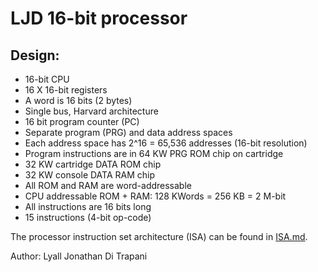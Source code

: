 LJD 16-bit processor
====================

Design:
-------

- 16-bit CPU
- 16 X 16-bit registers
- A word is 16 bits (2 bytes)
- Single bus, Harvard architecture
- 16 bit program counter (PC)
- Separate program (PRG) and data address spaces
- Each address space has 2^16 = 65,536 addresses (16-bit resolution)
- Program instructions are in 64 KW PRG ROM chip on cartridge
- 32 KW cartridge DATA ROM chip
- 32 KW console DATA RAM chip
- All ROM and RAM are word-addressable
- CPU addressable ROM + RAM:  128 KWords = 256 KB = 2 M-bit
- All instructions are 16 bits long
- 15 instructions (4-bit op-code)

The processor instruction set architecture (ISA) can be found in
[ISA.md](ISA.md).


Author:  Lyall Jonathan Di Trapani
